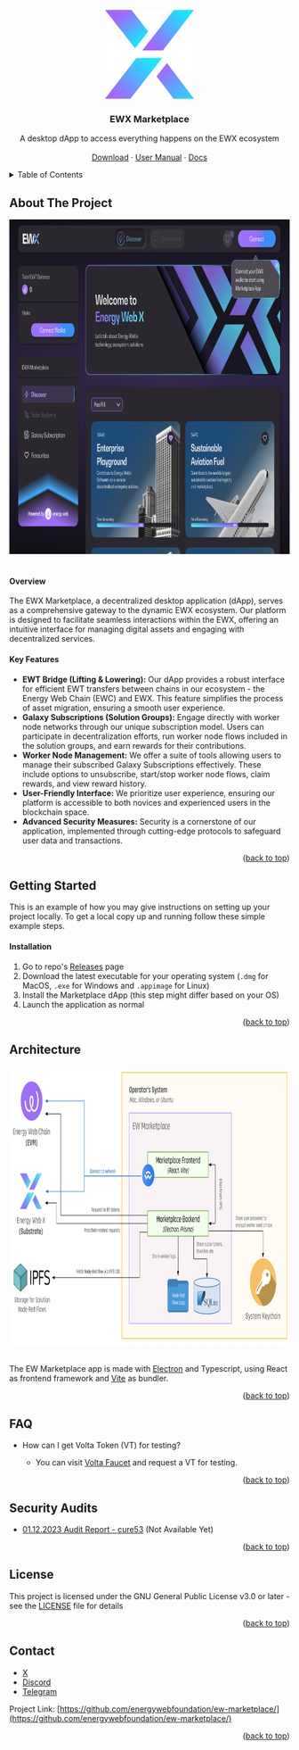 
<!-- PROJECT LOGO -->
<br />
<div align="center">
  <a href="https://energywebx.com">
    <img src="/images/ewx-logo.png" alt="Logo" width="160" height="160">
  </a>

  <h3 align="center">EWX Marketplace</h3>

  <p align="center">
    A desktop dApp to access everything happens on the EWX ecosystem
    <br />
    <br />
    <a href="https://energywebx.com/download">Download</a>
    ·
    <a href="https://energywebx.com/">User Manual</a>
    ·
    <a href="https://energywebx.com/">Docs</a>
  </p>
</div>



<!-- TABLE OF CONTENTS -->
<details>
  <summary>Table of Contents</summary>
  <ol>
    <li>
      <a href="#about-the-project">About The Project</a>
    </li>
    <li>
      <a href="#getting-started">Getting Started</a>
      <ul>
        <li><a href="#installation">Installation</a></li>
      </ul>
    </li>
    <li><a href="#achitecture">Architecture</a></li>
    <li><a href="#faq">FAQ</a></li>
    <li><a href="#security-audit">Security Audits</a></li>
    <li><a href="#license">License</a></li>
    <li><a href="#contact">Contact</a></li>
    <li><a href="#acknowledgments">Acknowledgments</a></li>
  </ol>
</details>



<!-- ABOUT THE PROJECT -->
## About The Project

<div align="center">
  <a href="https://energywebx.com">
    <img src="/images/ss-1.png" alt="Logo" width="960" height="600">
  </a>
</div>
</br>

#### Overview
The EWX Marketplace, a decentralized desktop application (dApp), serves as a comprehensive gateway to the dynamic EWX ecosystem. Our platform is designed to facilitate seamless interactions within the EWX, offering an intuitive interface for managing digital assets and engaging with decentralized services.

#### Key Features
- **EWT Bridge (Lifting & Lowering):** Our dApp provides a robust interface for efficient EWT transfers between chains in our ecosystem - the Energy Web Chain (EWC) and EWX. This feature simplifies the process of asset migration, ensuring a smooth user experience.
- **Galaxy Subscriptions (Solution Groups):** Engage directly with worker node networks through our unique subscription model. Users can participate in decentralization efforts, run worker node flows included in the solution groups, and earn rewards for their contributions.
- **Worker Node Management:** We offer a suite of tools allowing users to manage their subscribed Galaxy Subscriptions effectively. These include options to unsubscribe, start/stop worker node flows, claim rewards, and view reward history.
- **User-Friendly Interface:** We prioritize user experience, ensuring our platform is accessible to both novices and experienced users in the blockchain space.
- **Advanced Security Measures:** Security is a cornerstone of our application, implemented through cutting-edge protocols to safeguard user data and transactions.


<p align="right">(<a href="#readme-top">back to top</a>)</p>

<!-- GETTING STARTED -->
## Getting Started

This is an example of how you may give instructions on setting up your project locally.
To get a local copy up and running follow these simple example steps.

#### Installation

1. Go to repo's [Releases](https://github.com/energywebfoundation/ewx-marketplace/releases) page
2. Download the latest executable for your operating system (`.dmg` for MacOS, `.exe` for Windows and `.appimage` for Linux)
3. Install the Marketplace dApp (this step might differ based on your OS)
4. Launch the application as normal

<p align="right">(<a href="#readme-top">back to top</a>)</p>

<!-- ARCHITECTURE -->
## Architecture
<div align="center">
  <a href="https://energywebx.com">
    <img src="/images/ss-2.png" alt="Logo" width="960" height="500">
  </a>
</div>
</br>

The EW Marketplace app is made with [Electron](https://www.electronjs.org) and Typescript, using React as frontend framework and [Vite](https://vitejs.dev/) as bundler.

<p align="right">(<a href="#readme-top">back to top</a>)</p>

<!-- FAQ -->
## FAQ

- How can I get Volta Token (VT) for testing? 

  + You can visit [Volta Faucet](https://voltafaucet.energyweb.org/) and request a VT for testing. 

<p align="right">(<a href="#readme-top">back to top</a>)</p>

<!-- SECURITY AUDITS -->
## Security Audits

- [01.12.2023 Audit Report - cure53](#) (Not Available Yet)

<p align="right">(<a href="#readme-top">back to top</a>)</p>

<!-- LICENSE -->
## License

This project is licensed under the GNU General Public License v3.0 or later - see the [LICENSE](/LICENSE) file for details

<p align="right">(<a href="#readme-top">back to top</a>)</p>

<!-- CONTACT -->
## Contact

- [X](https://x.com/xenergyweb)
- [Discord](https://discord.gg/psraNwqGqp)
- [Telegram](https://t.me/energyweb)

Project Link: [https://github.com/energywebfoundation/ew-marketplace/](https://github.com/energywebfoundation/ew-marketplace/)

<p align="right">(<a href="#readme-top">back to top</a>)</p>